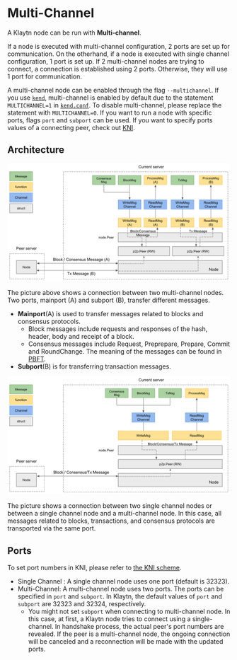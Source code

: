 # Multi-Channel <a id="multi-channel"></a>

A Klaytn node can be run with **Multi-channel**.

If a node is executed with multi-channel configuration, 2 ports are set up for communication. On the otherhand, if a node is executed with single channel configuration, 1 port is set up.
If 2 multi-channel nodes are trying to connect, a connection is established using 2 ports. Otherwise, they will use 1 port for communication.

A multi-channel node can be enabled through the flag `--multichannel`. If you use [`kend`](../../node/endpoint-node/operation-guide/starting-stopping-en.md), multi-channel is enabled by default due to the statement `MULTICHANNEL=1` in [`kend.conf`](../../node/endpoint-node/operation-guide/configuration.md). To disable multi-channel, please replace the statement with `MULTICHANNEL=0`.
If you want to run a node with specific ports, flags `port` and `subport` can be used. If you want to specify ports values of a connecting peer, check out [KNI](./kni.md).

## Architecture <a id="architecture"></a>

![Multi-Channel Server](../images/multichannel.png)

The picture above shows a connection between two multi-channel nodes.
Two ports, mainport (A) and subport (B), transfer different messages.
* **Mainport**(A) is used to transfer messages related to blocks and consensus protocols.
  * Block messages include requests and responses of the hash, header, body and receipt of a block.
  * Consensus messages include Request, Preprepare, Prepare, Commit and RoundChange. The meaning of the messages can be found in [PBFT](./consensus-mechanism.md#pbft-practical-byzantine-fault-tolerance).
* **Subport**(B) is for transferring transaction messages.

![Single Channel Server](../images/singlechannel.png)

The picture shows a connection between two single channel nodes or between a single channel node and a multi-channel node.
In this case, all messages related to blocks, transactions, and consensus protocols are transported via the same port.

## Ports  <a id="multichannel-port"></a>

To set port numbers in KNI, please refer to [the KNI scheme](./kni.md).
* Single Channel : A single channel node uses one port (default is 32323).
* Multi-Channel: A multi-channel node uses two ports. The ports can be specified in `port` and `subport`. In Klaytn, the default values of `port` and `subport` are 32323 and 32324, respectively.
    * You might not set `subport` when connecting to multi-channel node. In this case, at first, a Klaytn node tries to connect using a single-channel. In handshake process, the actual peer's port numbers are revealed. If the peer is a multi-channel node, the ongoing connection will be canceled and a reconnection will be made with the updated ports.
